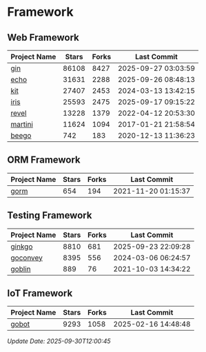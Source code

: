 # Framework

## Web Framework
| Project Name | Stars | Forks | Last Commit |
| ------------ | ----- | ----- | ----------- |
| [gin](https://github.com/gin-gonic/gin) | 86108 | 8427 | 2025-09-27 03:03:59 |
| [echo](https://github.com/labstack/echo) | 31631 | 2288 | 2025-09-26 08:48:13 |
| [kit](https://github.com/go-kit/kit) | 27407 | 2453 | 2024-03-13 13:42:15 |
| [iris](https://github.com/kataras/iris) | 25593 | 2475 | 2025-09-17 09:15:22 |
| [revel](https://github.com/revel/revel) | 13228 | 1379 | 2022-04-12 20:53:30 |
| [martini](https://github.com/go-martini/martini) | 11624 | 1094 | 2017-01-21 21:58:54 |
| [beego](https://github.com/astaxie/beego) | 742 | 183 | 2020-12-13 11:36:23 |

## ORM Framework
| Project Name | Stars | Forks | Last Commit |
| ------------ | ----- | ----- | ----------- |
| [gorm](https://github.com/jinzhu/gorm) | 654 | 194 | 2021-11-20 01:15:37 |

## Testing Framework
| Project Name | Stars | Forks | Last Commit |
| ------------ | ----- | ----- | ----------- |
| [ginkgo](https://github.com/onsi/ginkgo) | 8810 | 681 | 2025-09-23 22:09:28 |
| [goconvey](https://github.com/smartystreets/goconvey) | 8395 | 556 | 2024-03-06 06:24:57 |
| [goblin](https://github.com/franela/goblin) | 889 | 76 | 2021-10-03 14:34:22 |

## IoT Framework
| Project Name | Stars | Forks | Last Commit |
| ------------ | ----- | ----- | ----------- |
| [gobot](https://github.com/hybridgroup/gobot) | 9293 | 1058 | 2025-02-16 14:48:48 |

*Update Date: 2025-09-30T12:00:45*